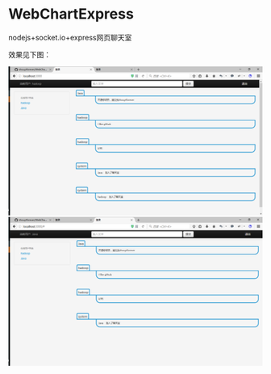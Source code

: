 # WebChartExpress
nodejs+socket.io+express网页聊天室

效果见下图：

![效果图](http://github.com/zhouytforever/WebChartExpress/raw/master/20160406135120.png )
![效果图2](http://github.com/zhouytforever/WebChartExpress/raw/master/20160406135152.png )